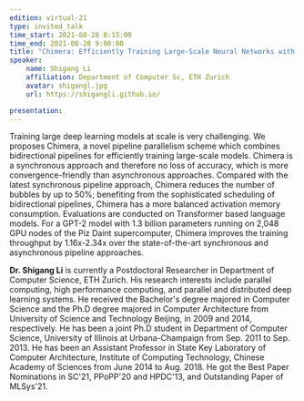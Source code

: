 ```yaml
---
edition: virtual-21
type: invited_talk
time_start: 2021-08-28 8:15:00
time_end: 2021-08-28 9:00:00
title: "Chimera: Efficiently Training Large-Scale Neural Networks with Bidirectional Pipelines"
speaker:
    name: Shigang Li 
    affiliation: Department of Computer Sc, ETH Zurich
    avatar: shigangl.jpg 
    url: https://shigangli.github.io/

presentation: 
---
```

Training large deep learning models at scale is very challenging. We proposes Chimera, a novel pipeline parallelism scheme which combines bidirectional pipelines for efficiently training large-scale models. Chimera is a synchronous approach and therefore no loss of accuracy, which is more convergence-friendly than asynchronous approaches. Compared with the latest synchronous pipeline approach, Chimera reduces the number of bubbles by up to 50%; benefiting from the sophisticated scheduling of bidirectional pipelines, Chimera has a more balanced activation memory consumption. Evaluations are conducted on Transformer based language models. For a GPT-2 model with 1.3 billion parameters running on 2,048 GPU nodes of the Piz Daint supercomputer, Chimera improves the training throughput by 1.16x-2.34x over the state-of-the-art synchronous and asynchronous pipeline approaches.

**Dr. Shigang Li** is currently a Postdoctoral Researcher in Department of Computer Science, ETH Zurich. His research interests include parallel computing, high performance computing, and parallel and distributed deep learning systems. He received the Bachelor's degree majored in Computer Science and the Ph.D degree majored in Computer Architecture from University of Science and Technology Beijing, in 2009 and 2014, respectively. He has been a joint Ph.D student in Department of Computer Science, University of Illinois at Urbana-Champaign from Sep. 2011 to Sep. 2013. He has been an Assistant Professor in State Key Laboratory of Computer Architecture, Institute of Computing Technology, Chinese Academy of Sciences from June 2014 to Aug. 2018. He got the Best Paper Nominations in SC'21, PPoPP'20 and HPDC'13, and Outstanding Paper of MLSys'21.
